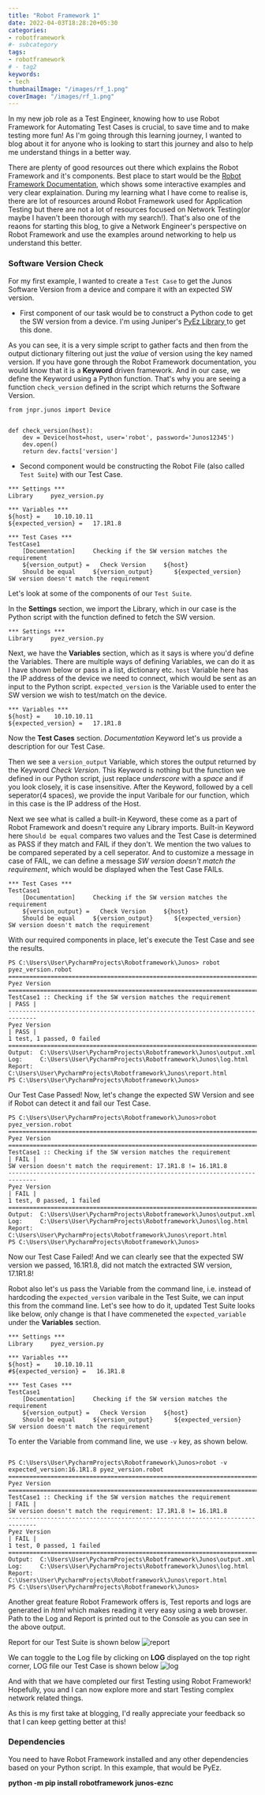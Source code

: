 ```yaml
---
title: "Robot Framework 1"
date: 2022-04-03T18:28:20+05:30
categories:
- robotframework
#- subcategory
tags:
- robotframework
# - tag2
keywords:
- tech
thumbnailImage: "/images/rf_1.png"
coverImage: "/images/rf_1.png"
---
```




In my new job role as a Test Engineer, knowing how to use Robot Framework for Automating Test Cases is crucial, to save time and to make testing more fun! As I'm going through this learning journey, I wanted to blog about it for anyone who is looking to start this journey and also to help me understand things in a better way.


There are plenty of good resources out there which explains the Robot Framework and it's components. Best place to start would be the [Robot Framework Documentation](https://robotframework.org/), which shows some interactive examples and very clear explaination. During my learning what I have come to realise is, there are lot of resources around Robot Framework used for Application Testing but there are not a lot of resources focused on Network Testing(or maybe I haven't been thorough with my search!). That's also one of the reaons for starting this blog, to give a Network Engineer's perspective on Robot Framework and use the examples around networking to help us understand this better.


### Software Version Check

For my first example, I wanted to create a `Test Case` to get the Junos Software Version from a device and compare it with an expected SW version.


- First component of our task would be to construct a Python code to get the SW version from a device. I'm using Juniper's [PyEz Library ](https://www.juniper.net/documentation/us/en/software/junos-pyez/junos-pyez-developer/topics/task/junos-pyez-server-installing.html) to get this done.

As you can see, it is a very simple script to gather facts and then from the output dictionary filtering out just the *value* of version using the key named version. If you have gone through the Robot Framework documentation, you would know that it is a **Keyword** driven framework. And in our case, we define the Keyword using a Python function. That's why you are seeing a function `check_version` defined in the script which returns the Software Version.

```
from jnpr.junos import Device


def check_version(host):
    dev = Device(host=host, user='robot', password='Junos12345')
    dev.open()
    return dev.facts['version']

```

- Second component would be constructing the Robot File (also called `Test Suite`) with our Test Case.

```
*** Settings ***
Library     pyez_version.py

*** Variables ***
${host} =    10.10.10.11
${expected_version} =   17.1R1.8

*** Test Cases ***
TestCase1
    [Documentation]     Checking if the SW version matches the requirement
    ${version_output} =   Check Version     ${host}
    Should be equal     ${version_output}      ${expected_version}      SW version doesn't match the requirement
```


Let's look at some of the components of our `Test Suite`.

In the **Settings** section, we import the Library, which in our case is the Python script with the function defined to fetch the SW version.

```
*** Settings ***
Library     pyez_version.py
```

Next, we have the **Variables** section, which as it says is where you'd define the Variables. There are multiple ways of defining Variables, we can do it as I have shown below or pass in a list, dictionary etc.  `host`  Variable here has the IP address of the device we need to connect, which would be sent as an input to the Python script. `expected_version` is the Variable used to enter the SW version we wish to test/match on the device.

```
*** Variables ***
${host} =    10.10.10.11
${expected_version} =   17.1R1.8
```

Now the **Test Cases** section. *Documentation* Keyword let's us provide a description for our Test Case. 

Then we see a `version_output` Variable, which stores the output returned by the Keyword *Check Version*. This Keyword is nothing but the function we defined in our Python script, just replace *underscore* with a *space* and if you look closely, it is case insensitive. After the Keyword, followed by a cell seperator(4 spaces), we provide the input Varibale for our function, which in this case is the IP address of the Host.

Next we see what is called a built-in Keyword, these come as a part of Robot Framework and doesn't require any Library imports. Built-in Keyword here `Should be equal` compares two values and the Test Case is determined as PASS if they match and FAIL if they don't. We mention the two values to be compared seperated by a cell seperator. And to customize a message in case of FAIL, we can define a message *SW version doesn't match the requirement*, which would be displayed when the Test Case FAILs.

```
*** Test Cases ***
TestCase1
    [Documentation]     Checking if the SW version matches the requirement
    ${version_output} =   Check Version     ${host}
    Should be equal     ${version_output}      ${expected_version}      SW version doesn't match the requirement
```

With our required components in place, let's execute the Test Case and see the results.

```
PS C:\Users\User\PycharmProjects\Robotframework\Junos> robot pyez_version.robot
==============================================================================
Pyez Version                                                                  
==============================================================================
TestCase1 :: Checking if the SW version matches the requirement       | PASS |
------------------------------------------------------------------------------
Pyez Version                                                          | PASS |
1 test, 1 passed, 0 failed
==============================================================================
Output:  C:\Users\User\PycharmProjects\Robotframework\Junos\output.xml
Log:     C:\Users\User\PycharmProjects\Robotframework\Junos\log.html
Report:  C:\Users\User\PycharmProjects\Robotframework\Junos\report.html
PS C:\Users\User\PycharmProjects\Robotframework\Junos> 

```

Our Test Case Passed! Now, let's change the expected SW Version and see if Robot can detect it and fail our Test Case.

```
PS C:\Users\User\PycharmProjects\Robotframework\Junos>robot pyez_version.robot
==============================================================================
Pyez Version                                                                  
==============================================================================
TestCase1 :: Checking if the SW version matches the requirement       | FAIL |
SW version doesn't match the requirement: 17.1R1.8 != 16.1R1.8
------------------------------------------------------------------------------
Pyez Version                                                          | FAIL |
1 test, 0 passed, 1 failed
==============================================================================
Output:  C:\Users\User\PycharmProjects\Robotframework\Junos\output.xml
Log:     C:\Users\User\PycharmProjects\Robotframework\Junos\log.html
Report:  C:\Users\User\PycharmProjects\Robotframework\Junos\report.html
PS C:\Users\User\PycharmProjects\Robotframework\Junos> 

```

Now our Test Case Failed! And we can clearly see that the expected SW version we passed, 16.1R1.8, did not match the extracted SW version, 17.1R1.8!

Robot also let's us pass the Variable from the command line, i.e. instead of hardcoding the `expected_version` varibale in the Test Suite, we can input this from the command line. Let's see how to do it, updated Test Suite looks like below, only change is that I have commeneted the `expected_variable` under the **Variables** section.

```
*** Settings ***
Library     pyez_version.py

*** Variables ***
${host} =    10.10.10.11
#${expected_version} =   16.1R1.8

*** Test Cases ***
TestCase1
    [Documentation]     Checking if the SW version matches the requirement
    ${version_output} =   Check Version     ${host}
    Should be equal     ${version_output}      ${expected_version}      SW version doesn't match the requirement
```

To enter the Variable from command line, we use `-v` key, as shown below.

```

PS C:\Users\User\PycharmProjects\Robotframework\Junos>robot -v expected_version:16.1R1.8 pyez_version.robot
==============================================================================
Pyez Version                                                                  
==============================================================================
TestCase1 :: Checking if the SW version matches the requirement       | FAIL |
SW version doesn't match the requirement: 17.1R1.8 != 16.1R1.8                
------------------------------------------------------------------------------
Pyez Version                                                          | FAIL |
1 test, 0 passed, 1 failed                                                
==============================================================================
Output:  C:\Users\User\PycharmProjects\Robotframework\Junos\output.xml
Log:     C:\Users\User\PycharmProjects\Robotframework\Junos\log.html
Report:  C:\Users\User\PycharmProjects\Robotframework\Junos\report.html
PS C:\Users\User\PycharmProjects\Robotframework\Junos> 

```

Another great feature Robot Framework offers is, Test reports and logs are generated in *html* which makes reading it very easy using a web browser. Path to the Log and Report is printed out to the Console as you can see in the above output.

Report for our Test Suite is shown below ![report](/images/rf_1_report-min.png)

We can toggle to the Log file by clicking on **LOG** displayed on the top right corner, LOG file our Test Case is shown below ![log](/images/rf_1_log-min.png)

And with that we have completed our first Testing using Robot Framework! Hopefully, you and I can now explore more and start Testing complex network related things.


As this is my first take at blogging, I'd really appreciate your feedback so that I can keep getting better at this!

### Dependencies
You need to have Robot Framework installed and any other dependencies based on your Python script. In this example, that would be PyEz.

<b> python -m pip install robotframework junos-eznc </b>



